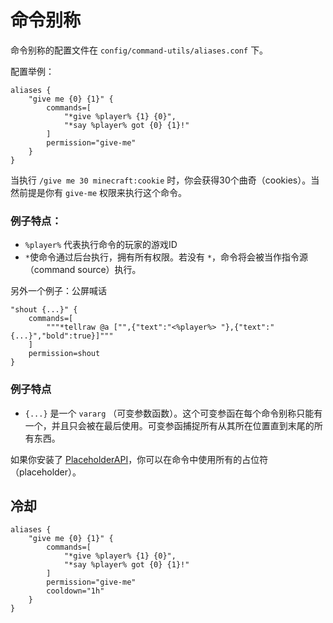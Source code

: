 # 命令别称

命令别称的配置文件在 `config/command-utils/aliases.conf` 下。

配置举例：

```text
aliases {
    "give me {0} {1}" {
        commands=[
            "*give %player% {1} {0}",
            "*say %player% got {0} {1}!"
        ]
        permission="give-me"
    }
}
```

当执行 `/give me 30 minecraft:cookie` 时，你会获得30个曲奇（cookies）。当然前提是你有 `give-me` 权限来执行这个命令。

### 例子特点：

* `%player%` 代表执行命令的玩家的游戏ID
* `*`使命令通过后台执行，拥有所有权限。若没有 `*`，命令将会被当作指令源（command source）执行。

另外一个例子：公屏喊话

```text
"shout {...}" {
    commands=[
        """*tellraw @a ["",{"text":"<%player%> "},{"text":"{...}","bold":true}]"""
    ]
    permission=shout
}
```

### 例子特点

* `{...}` 是一个 `vararg` （可变参数函数）。这个可变参函在每个命令别称只能有一个，并且只会被在最后使用。可变参函捕捉所有从其所在位置直到末尾的所有东西。

如果你安装了 [PlaceholderAPI](https://github.com/Scott-CT/CommandUtilswiki-zh_CN/wiki/PlacehoderAPI-%EF%BC%88PAPI%EF%BC%89)，你可以在命令中使用所有的占位符（placeholder）。

## 冷却

```text
aliases {
    "give me {0} {1}" {
        commands=[
            "*give %player% {1} {0}",
            "*say %player% got {0} {1}!"
        ]
        permission="give-me"
        cooldown="1h"
    }
}
```

